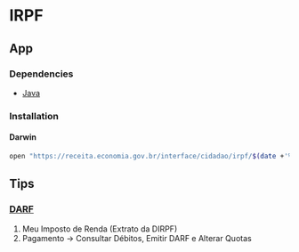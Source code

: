 # IRPF

## App

### Dependencies

- [Java](/java.md)

### Installation

#### Darwin

```sh
open "https://receita.economia.gov.br/interface/cidadao/irpf/$(date +'%Y')/download/mac"
```

## Tips

### [DARF](https://cav.receita.fazenda.gov.br/autenticacao/login)

1. Meu Imposto de Renda (Extrato da DIRPF)
2. Pagamento -> Consultar Débitos, Emitir DARF e Alterar Quotas
